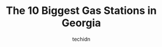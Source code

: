 ---
layout: ampstory
image: https://i0.wp.com/paketmu.com/wp-content/uploads/2023/06/usa-gasoline-0-in-georgia-1686365881.jpeg?resize=640,853
author: techidn
featured: false
description: Explore the diverse Gas Station scene in Georgia, home to an incredible selection of 10 establishments catering to every taste. Whether youre in search of iconic favorites or undiscovered t
title: The 10 Biggest Gas Stations in Georgia
cover:
   title: The 10 Biggest Gas Stations in Georgia
   subtitle: RICKPATE
   background: https://paketmu.com/wp-content/uploads/2023/06/usa-gasoline-0-in-georgia-1686365881.jpeg

pages: 
 - layout: thirds
   top: <h1>#1 Loves Travel Stop</h1>
   bottom: "<p>November 6, 2022- Bathroom wasnt the cleanest but the did have a baby changing station and handicap accessible bathrooms. Water was cold from the faucet to wash hands </p>"
   background: https://paketmu.com/wp-content/uploads/2023/06/usa-gasoline-1-in-georgia-1686365882.jpeg
   backgroundblur: true
 - layout: thirds
   top: <h1>#2 Murphy USA</h1>
   bottom: "<p>Very nice people working at this location. They are actually cheerful and act like they enjoy working there. That means a lot.</p>"
   background: https://paketmu.com/wp-content/uploads/2023/06/usa-gasoline-2-in-georgia-1686365886.jpeg
   cta:
      link: https://paketmu.com/the-10-biggest-gas-stations-in-georgia/
      text: The 10 Biggest Gas Stations in Georgia
 - layout: thirds
   top: <h1>#3 Murphy USA</h1>
   bottom: "<p>Been going there since they opened. Great and fun people, LOWEST prices on gas and cigs anywhere in town. Lotto tickets arent the best selection. Store is always clean. </p>"
   background: https://paketmu.com/wp-content/uploads/2023/06/usa-gasoline-3-in-georgia-1686365886.jpeg
   cta:
      link: https://paketmu.com/the-10-biggest-gas-stations-in-georgia/
      text: The 10 Biggest Gas Stations in Georgia
 - layout: thirds
   top: <h1>#4 Murphy USA</h1>
   bottom: "<p>6425 US-78, Bremen, GA 30110, United States</p>"
   background: https://images.unsplash.com/photo-1489648022186-8f49310909a0?ixlib=rb-4.0.3&ixid=MnwxMjA3fDB8MHxwaG90by1wYWdlfHx8fGVufDB8fHx8&auto=format&fit=crop&w=640&h=853&q=80
   cta:
      link: https://paketmu.com/the-10-biggest-gas-stations-in-georgia/
      text: The 10 Biggest Gas Stations in Georgia
 - layout: thirds
   top: <h1>#5 Murphy USA</h1>
   bottom: "<p>11461 Tara Blvd, Lovejoy, GA 30250, United States</p>"
   background: https://images.unsplash.com/photo-1608411404720-c8f0417bcdba?ixlib=rb-4.0.3&ixid=MnwxMjA3fDB8MHxwaG90by1wYWdlfHx8fGVufDB8fHx8&auto=format&fit=crop&w=640&h=853&q=80
   cta:
      link: https://paketmu.com/the-10-biggest-gas-stations-in-georgia/
      text: The 10 Biggest Gas Stations in Georgia
 - layout: thirds
   top: <h1>#6 Murphy USA</h1>
   bottom: "<p>3853 Buford Dr NE, Buford, GA 30519, United States</p>"
   background: https://images.unsplash.com/photo-1522441815192-d9f04eb0615c?ixlib=rb-4.0.3&ixid=MnwxMjA3fDB8MHxwaG90by1wYWdlfHx8fGVufDB8fHx8&auto=format&fit=crop&w=640&h=853&q=80
   cta:
      link: https://paketmu.com/the-10-biggest-gas-stations-in-georgia/
      text: The 10 Biggest Gas Stations in Georgia
 - layout: thirds
   top: <h1>#7 Shell</h1>
   bottom: "<p>3171 US-411, White, GA 30184, United States</p>"
   background: https://images.unsplash.com/photo-1540457036297-448b6b99e91c?ixlib=rb-4.0.3&ixid=MnwxMjA3fDB8MHxwaG90by1wYWdlfHx8fGVufDB8fHx8&auto=format&fit=crop&w=640&h=853&q=80
   cta:
      link: https://paketmu.com/the-10-biggest-gas-stations-in-georgia/
      text: The 10 Biggest Gas Stations in Georgia
 - layout: thirds
   middle: Continue reading...
   background: https://images.unsplash.com/photo-1515405295579-ba7b45403062?ixlib=rb-4.0.3&ixid=MnwxMjA3fDB8MHxwaG90by1wYWdlfHx8fGVufDB8fHx8&auto=format&fit=crop&w=640&h=853&q=80
   cta:
      link: https://paketmu.com/the-10-biggest-gas-stations-in-georgia/
      text: The 10 Biggest Gas Stations in Georgia
      
---